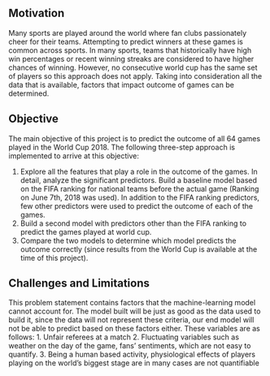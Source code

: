 
<h2> Motivation </h2>
Many sports are played around the world where fan clubs passionately cheer for their teams.
Attempting to predict winners at these games is common across sports. In many sports, teams that
historically have high win percentages or recent winning streaks are considered to have higher
chances of winning. However, no consecutive world cup has the same set of players so this approach
does not apply. Taking into consideration all the data that is available, factors that impact outcome of
games can be determined.



## Objective

The main objective of this project is to predict the outcome of all 64 games played in the World Cup
2018. The following three-step approach is implemented to arrive at this objective:

1. Explore all the features that play a role in the outcome of the games. In detail, analyze the
significant predictors. Build a baseline model based on the FIFA ranking for national teams before the actual game
(Ranking on June 7th, 2018 was used). In addition to the FIFA ranking predictors, few other
predictors were used to predict the outcome of each of the games.
2. Build a second model with predictors other than the FIFA ranking to predict the games played
at world cup.
3. Compare the two models to determine which model predicts the outcome correctly (since results from
the World Cup is available at the time of this project).


<h2>Challenges and Limitations</h2>
This problem statement contains factors that the machine-learning model cannot account for. The
model built will be just as good as the data used to build it, since the data will not represent these
criteria, our end model will not be able to predict based on these factors either. These variables are
as follows:
1. Unfair referees at a match
2. Fluctuating variables such as weather on the day of the game, fans’ sentiments, which are not
easy to quantify.
3. Being a human based activity, physiological effects of players playing on the world’s biggest
stage are in many cases are not quantifiable
